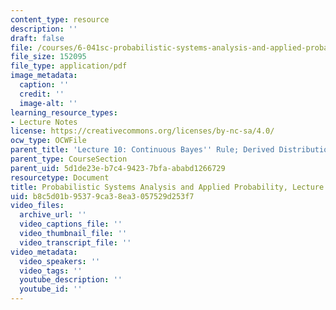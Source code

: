 ```yaml
---
content_type: resource
description: ''
draft: false
file: /courses/6-041sc-probabilistic-systems-analysis-and-applied-probability-fall-2013/b8c5d01b95379ca38ea3057529d253f7_MIT6_041SCF13_L10.pdf
file_size: 152095
file_type: application/pdf
image_metadata:
  caption: ''
  credit: ''
  image-alt: ''
learning_resource_types:
- Lecture Notes
license: https://creativecommons.org/licenses/by-nc-sa/4.0/
ocw_type: OCWFile
parent_title: 'Lecture 10: Continuous Bayes'' Rule; Derived Distributions'
parent_type: CourseSection
parent_uid: 5d1de23e-b7c4-9423-7bfa-ababd1266729
resourcetype: Document
title: Probabilistic Systems Analysis and Applied Probability, Lecture 10
uid: b8c5d01b-9537-9ca3-8ea3-057529d253f7
video_files:
  archive_url: ''
  video_captions_file: ''
  video_thumbnail_file: ''
  video_transcript_file: ''
video_metadata:
  video_speakers: ''
  video_tags: ''
  youtube_description: ''
  youtube_id: ''
---
```

